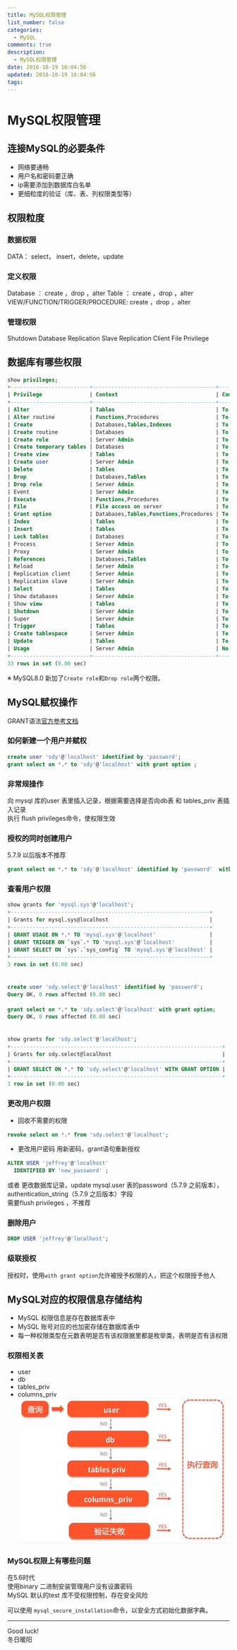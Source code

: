 ```yaml
---
title: MySQL权限管理
list_number: false
categories:
  - MySQL
comments: true
description:
  - MySQL权限管理
date: 2016-10-19 16:04:56
updated: 2016-10-19 16:04:56
tags:
---
```

# MySQL权限管理


## 连接MySQL的必要条件
- 网络要通畅
- 用户名和密码要正确
- ip需要添加到数据库白名单
- 更细粒度的验证（库、表、列权限类型等）


## 权限粒度


### 数据权限
DATA： select， insert，delete，update

### 定义权限
Database ： create ，drop ，alter
Table    ： create ，drop ，alter
VIEW/FUNCTION/TRIGGER/PROCEDURE: create ，drop ，alter

### 管理权限
Shutdown Database
Replication Slave
Replication Client
File Privilege





## 数据库有哪些权限

```sql
show privileges;
+-------------------------+---------------------------------------+-------------------------------------------------------+
| Privilege               | Context                               | Comment                                               |
+-------------------------+---------------------------------------+-------------------------------------------------------+
| Alter                   | Tables                                | To alter the table                                    |
| Alter routine           | Functions,Procedures                  | To alter or drop stored functions/procedures          |
| Create                  | Databases,Tables,Indexes              | To create new databases and tables                    |
| Create routine          | Databases                             | To use CREATE FUNCTION/PROCEDURE                      |
| Create role             | Server Admin                          | To create new roles                                   |
| Create temporary tables | Databases                             | To use CREATE TEMPORARY TABLE                         |
| Create view             | Tables                                | To create new views                                   |
| Create user             | Server Admin                          | To create new users                                   |
| Delete                  | Tables                                | To delete existing rows                               |
| Drop                    | Databases,Tables                      | To drop databases, tables, and views                  |
| Drop role               | Server Admin                          | To drop roles                                         |
| Event                   | Server Admin                          | To create, alter, drop and execute events             |
| Execute                 | Functions,Procedures                  | To execute stored routines                            |
| File                    | File access on server                 | To read and write files on the server                 |
| Grant option            | Databases,Tables,Functions,Procedures | To give to other users those privileges you possess   |
| Index                   | Tables                                | To create or drop indexes                             |
| Insert                  | Tables                                | To insert data into tables                            |
| Lock tables             | Databases                             | To use LOCK TABLES (together with SELECT privilege)   |
| Process                 | Server Admin                          | To view the plain text of currently executing queries |
| Proxy                   | Server Admin                          | To make proxy user possible                           |
| References              | Databases,Tables                      | To have references on tables                          |
| Reload                  | Server Admin                          | To reload or refresh tables, logs and privileges      |
| Replication client      | Server Admin                          | To ask where the slave or master servers are          |
| Replication slave       | Server Admin                          | To read binary log events from the master             |
| Select                  | Tables                                | To retrieve rows from table                           |
| Show databases          | Server Admin                          | To see all databases with SHOW DATABASES              |
| Show view               | Tables                                | To see views with SHOW CREATE VIEW                    |
| Shutdown                | Server Admin                          | To shut down the server                               |
| Super                   | Server Admin                          | To use KILL thread, SET GLOBAL, CHANGE MASTER, etc.   |
| Trigger                 | Tables                                | To use triggers                                       |
| Create tablespace       | Server Admin                          | To create/alter/drop tablespaces                      |
| Update                  | Tables                                | To update existing rows                               |
| Usage                   | Server Admin                          | No privileges - allow connect only                    |
+-------------------------+---------------------------------------+-------------------------------------------------------+
33 rows in set (0.00 sec)
```
※ MySQL8.0 新加了`Create role`和`Drop role`两个权限。



## MySQL赋权操作
GRANT语法[官方参考文档](http://dev.mysql.com/doc/refman/8.0/en/grant.html)

### 如何新建一个用户并赋权
```sql
create user 'sdy'@'localhost' identified by 'password';
grant select on *.* to 'sdy'@'localhost' with grant option ;
```

### 非常规操作
向 mysql 库的user 表里插入记录，根据需要选择是否向db表 和 tables_priv 表插入记录  
执行 flush privileges命令，使权限生效  

### 授权的同时创建用户
5.7.9 以后版本不推荐
```sql
grant select on *.* to 'sdy'@'localhost' identified by 'password'  with grant option ;
```

### 查看用户权限
```sql
show grants for 'mysql.sys'@'localhost';
+---------------------------------------------------------------+
| Grants for mysql.sys@localhost                                |
+---------------------------------------------------------------+
| GRANT USAGE ON *.* TO 'mysql.sys'@'localhost'                 |
| GRANT TRIGGER ON `sys`.* TO 'mysql.sys'@'localhost'           |
| GRANT SELECT ON `sys`.`sys_config` TO 'mysql.sys'@'localhost' |
+---------------------------------------------------------------+
3 rows in set (0.00 sec)


create user 'sdy.select'@'localhost' identified by 'password';
Query OK, 0 rows affected (0.08 sec)

grant select on *.* to 'sdy.select'@'localhost' with grant option;
Query OK, 0 rows affected (0.00 sec)


show grants for 'sdy.select'@'localhost';
+-------------------------------------------------------------------+
| Grants for sdy.select@localhost                                   |
+-------------------------------------------------------------------+
| GRANT SELECT ON *.* TO 'sdy.select'@'localhost' WITH GRANT OPTION |
+-------------------------------------------------------------------+
1 row in set (0.00 sec)
```

### 更改用户权限
- 回收不需要的权限
```sql
revoke select on *.* from 'sdy.select'@'localhost';
```
- 更改用户密码
用新密码，grant语句重新授权
```sql
ALTER USER 'jeffrey'@'localhost'
  IDENTIFIED BY 'new_password' ;
```
或者
更改数据库记录，update mysql.user 表的password（5.7.9 之前版本），authentication_string（5.7.9 之后版本）字段  
需要flush privileges ，不推荐

### 删除用户
```sql
DROP USER 'jeffrey'@'localhost';
```

### 级联授权
授权时，使用`with grant option`允许被授予权限的人，把这个权限授予他人

## MySQL对应的权限信息存储结构
- MySQL 权限信息是存在数据库表中
- MySQL 账号对应的也加密存储在数据库表中
- 每一种权限类型在元数表明是否有该权限据里都是枚举类，表明是否有该权限


### 权限相关表
- user
- db
- tables_priv
- columns_priv
![](/img/markdown-img-paste-20161019171029515.png)

### MySQL权限上有哪些问题
在5.6时代  
使用binary 二进制安装管理用户没有设置密码  
MySQL 默认的test 库不受权限控制，存在安全风险  

可以使用 `mysql_secure_installation`命令，以安全方式初始化数据字典。


----
Good luck!  
冬日暖阳
